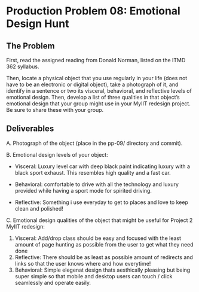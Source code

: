 ﻿# Production Problem 08: Emotional Design Hunt

## The Problem

First, read the assigned reading from Donald Norman, listed on the ITMD 362 syllabus.

Then, locate a physical object that you use regularly in your life (does not have to be an electronic or digital object), take a photograph of it, and identify in a sentence or two its visceral, behavioral, and reflective levels of emotional design. Then, develop a list of three qualities in that object’s emotional design that your group might use in your MyIIT redesign project. Be sure to share these with your group.

## Deliverables

A. Photograph of the object (place in the pp-09/ directory and commit).

B. Emotional design levels of your object:

* Visceral: Luxury level car with deep black paint indicating luxury with a black sport exhaust. This resembles high quality and a fast car.

* Behavioral: comfortable to drive with all the technology and luxury provided while having a sport mode for spirited driving. 

* Reflective: Something i use everyday to get to places and love to keep clean and polished!

C.  Emotional design qualities of the object that might be useful for Project 2 MyIIT redesign:

1. Visceral: Add/drop class should be easy and focused with the least amount of page hunting as possible from the user to get what they need done
2. Reflective: There should be as least as possible amount of redirects and links so that the user knows where and how everytime!
3. Behavioral: Simple elegenat design thats aesthically pleasing but being super simple so that mobile and desktop users can touch / click seamlessly
and operate easily.
